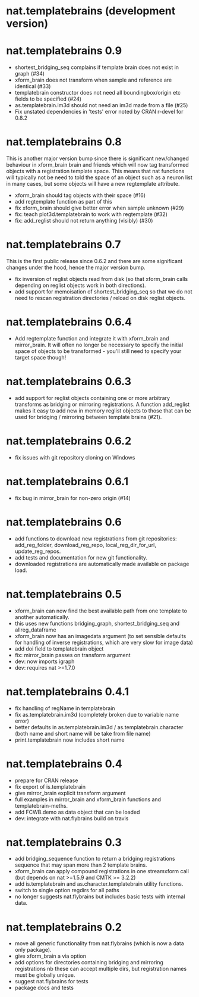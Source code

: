 # nat.templatebrains (development version)

# nat.templatebrains 0.9

* shortest_bridging_seq complains if template brain does not exist in graph (#34)
* xform_brain does not transform when sample and reference are identical (#33)
* templatebrain constructor does not need all boundingbox/origin etc fields
  to be specified (#24)
* as.templatebrain.im3d should not need an im3d made from a file (#25)
* Fix unstated dependencies in 'tests' error noted by CRAN r-devel for 0.8.2

# nat.templatebrains 0.8

This is another major version bump since there is significant new/changed
behaviour in xform_brain brain and friends which will now tag transformed
objects with a registration template space. This means that nat functions will
typically not be need to told the space of an object such as a neuron list in
many cases, but some objects will have a new regtemplate attribute.

* xform_brain should tag objects with their space (#16)
* add regtemplate function as part of this
* fix xform_brain should give better error when sample unknown (#29)
* fix: teach plot3d.templatebrain to work with regtemplate (#32)
* fix: add_reglist should not return anything (visibly) (#30)

# nat.templatebrains 0.7

This is the first public release since 0.6.2 and there are some significant
changes under the hood, hence the major version bump.

* fix inversion of reglist objects read from disk (so that xform_brain calls
  depending on reglist objects work in both directions).
* add support for memoisation of shortest_bridging_seq so that we do not need to
  rescan registration directories / reload on disk reglist objects.

# nat.templatebrains 0.6.4

* Add regtemplate function and integrate it with xform_brain and mirror_brain.
  It will often no longer be necessary to specify the initial space of objects
  to be transformed - you'll still need to specify your target space though!

# nat.templatebrains 0.6.3

* add support for reglist objects containing one or more arbitrary transforms
  as bridging or mirroring registrations. A function add_reglist makes it easy
  to add new in memory reglist objects to those that can be used for bridging
  / mirroring between template brains (#21).

# nat.templatebrains 0.6.2

* fix issues with git repository cloning on Windows

# nat.templatebrains 0.6.1

* fix bug in mirror_brain for non-zero origin (#14)

# nat.templatebrains 0.6

* add functions to download new registrations from git repositories:
  add_reg_folder, download_reg_repo, local_reg_dir_for_url, update_reg_repos.
* add tests and documentation for new git functionality.
* downloaded registrations are automatically made available on package load.

# nat.templatebrains 0.5

* xform_brain can now find the best available path from one template to another
  automatically.
* this uses new functions bridging_graph, shortest_bridging_seq and
  allreg_dataframe
* xform_brain now has an imagedata argument (to set sensible defaults for
  handling of inverse registrations, which are very slow for image data)
* add doi field to templatebrain object
* fix: mirror_brain passes on transform argument
* dev: now imports igraph
* dev: requires nat >=1.7.0

# nat.templatebrains 0.4.1

* fix handling of regName in templatebrain
* fix as.templatebrain.im3d (completely broken due to variable name error)
* better defaults in as.templatebrain.im3d / as.templatebrain.character
  (both name and short name will be take from file name)
* print.templatebrain now includes short name

# nat.templatebrains 0.4

* prepare for CRAN release
* fix export of is.templatebrain
* give mirror_brain explicit transform argument
* full examples in mirror_brain and xform_brain functions and
  templatebrain-meths.
* add FCWB.demo as data object that can be loaded
* dev: integrate with nat.flybrains build on travis

# nat.templatebrains 0.3

* add bridging_sequence function to return a bridging registrations sequence
  that may span more than 2 template brains.
* xform_brain can apply compound registrations in one streamxform call
  (but depends on nat >=1.5.9 and CMTK >= 3.2.2)
* add is.templatebrain and as.character.templatebrain utility functions.
* switch to single option regdirs for all paths
* no longer suggests nat.flybrains but includes basic tests with internal data.

# nat.templatebrains 0.2

* move all generic functionality from nat.flybrains (which is now a data only
  package).
* give xform_brain a via option
* add options for directories containing bridging and mirroring registrations
  nb these can accept multiple dirs, but registration names must be globally
  unique.
* suggest nat.flybrains for tests
* package docs and tests
